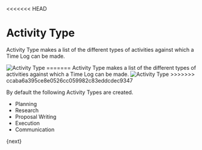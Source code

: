 <<<<<<< HEAD
# Activity Type

Activity Type makes a list of the different types of activities against which a Time Log can be made.

<img class="screenshot" alt="Activity Type" src="/docs/assets/img/project/activity_type.png">
=======
Activity Type makes a list of the different types of activities against which a Time Log can be made.

<img class="screenshot" alt="Activity Type" src="{{docs_base_url}}/assets/img/project/activity_type.png">
>>>>>>> ccaba6a395ce8e0526cc059982c83eddcdec9347

By default the following Activity Types are created.

* Planning
* Research
* Proposal Writing
* Execution
* Communication

{next}